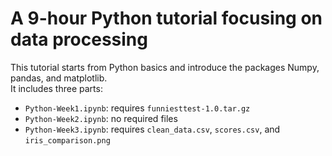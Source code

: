 # A 9-hour Python tutorial focusing on data processing
This tutorial starts from Python basics and introduce the packages Numpy, pandas, and matplotlib.  
It includes three parts:
* `Python-Week1.ipynb`: requires `funniesttest-1.0.tar.gz`
* `Python-Week2.ipynb`: no required files
* `Python-Week3.ipynb`: requires `clean_data.csv`, `scores.csv`, and `iris_comparison.png`
